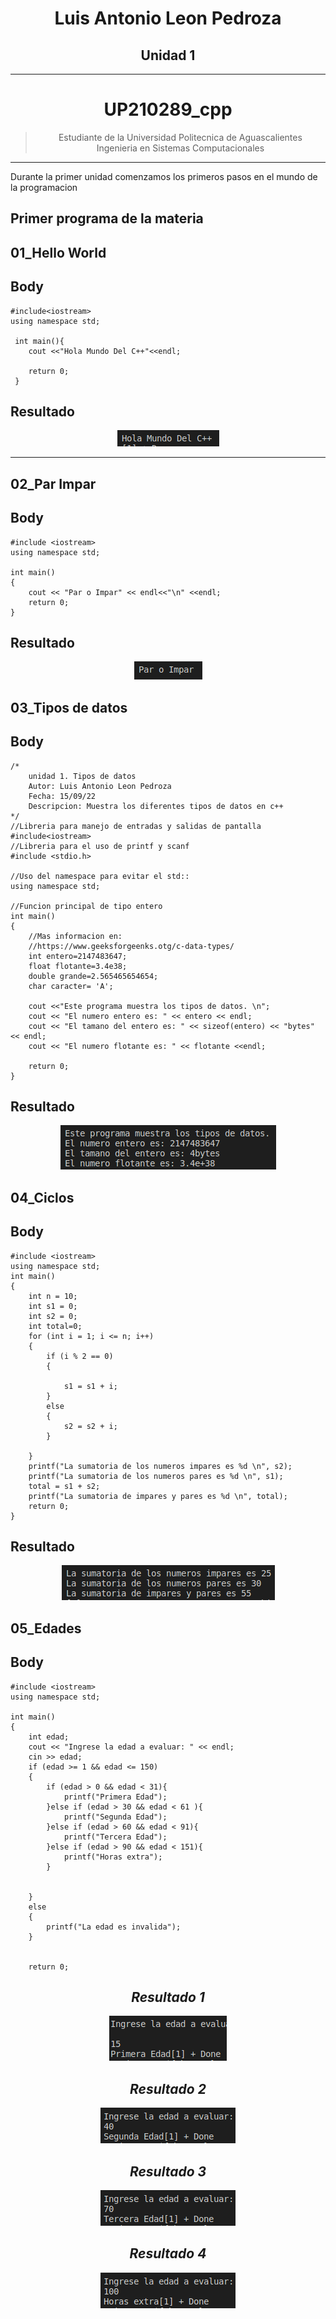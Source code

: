 <center>

# **Luis Antonio Leon Pedroza**  
## **Unidad 1**
---
# UP210289_cpp
>Estudiante de la Universidad Politecnica de Aguascalientes  
> Ingenieria en Sistemas Computacionales 
---

</center>

Durante la primer unidad comenzamos los primeros pasos en el mundo de la programacion

## Primer programa de la materia

## 01_Hello World

## **Body**

```
#include<iostream>
using namespace std;
 
 int main(){
    cout <<"Hola Mundo Del C++"<<endl;

    return 0;
 }
 ```
 ## Resultado

<center>

![Alt HelloWorld](Imagenes/../../Imagenes/programa1_u1.png)

</center>

---

## 02_Par Impar

## **Body**

```
#include <iostream>
using namespace std;

int main()
{
    cout << "Par o Impar" << endl<<"\n" <<endl;
    return 0;
}
```
## **Resultado**

<center>

![Alt ParImpar](Imagenes/../../Imagenes/programa2_u1.png)

</center>

## 03_Tipos de datos

## **Body**
```
/*
    unidad 1. Tipos de datos 
    Autor: Luis Antonio Leon Pedroza 
    Fecha: 15/09/22
    Descripcion: Muestra los diferentes tipos de datos en c++
*/
//Libreria para manejo de entradas y salidas de pantalla 
#include<iostream>
//Libreria para el uso de printf y scanf
#include <stdio.h>

//Uso del namespace para evitar el std::
using namespace std;

//Funcion principal de tipo entero
int main()
{
    //Mas informacion en:
    //https://www.geeksforgeenks.otg/c-data-types/
    int entero=2147483647;
    float flotante=3.4e38;
    double grande=2.565465654654;
    char caracter= 'A';

    cout <<"Este programa muestra los tipos de datos. \n";
    cout << "El numero entero es: " << entero << endl;
    cout << "El tamano del entero es: " << sizeof(entero) << "bytes" << endl;
    cout << "El numero flotante es: " << flotante <<endl;

    return 0;
}
```  
## **Resultado**
<center>

![Alt TiposdeDatos](Imagenes/../../Imagenes/programa3_u1.png)

</center>

## 04_Ciclos
## **Body**
```
#include <iostream>
using namespace std;
int main()
{
    int n = 10;
    int s1 = 0;
    int s2 = 0;
    int total=0;
    for (int i = 1; i <= n; i++)
    {
        if (i % 2 == 0)
        {
            
            s1 = s1 + i;
        }
        else 
        {
            s2 = s2 + i;
        }
        
    }
    printf("La sumatoria de los numeros impares es %d \n", s2);
    printf("La sumatoria de los numeros pares es %d \n", s1);
    total = s1 + s2;
    printf("La sumatoria de impares y pares es %d \n", total);
    return 0;
}
```
## **Resultado**
<center>

![Alt Ciclos](Imagenes/../../Imagenes/programa4_u1.png)

</center>

## 05_Edades
## **Body**
```
#include <iostream>
using namespace std;

int main()
{
    int edad;
    cout << "Ingrese la edad a evaluar: " << endl;
    cin >> edad;
    if (edad >= 1 && edad <= 150)
    {
        if (edad > 0 && edad < 31){
            printf("Primera Edad");
        }else if (edad > 30 && edad < 61 ){
            printf("Segunda Edad");
        }else if (edad > 60 && edad < 91){
            printf("Tercera Edad");
        }else if (edad > 90 && edad < 151){
            printf("Horas extra");
        }
        
        
    }
    else
    {
        printf("La edad es invalida");
    }
    

    return 0;
```
<center>

## ***Resultado 1***

![Alt Edades1](Imagenes/../../Imagenes/programa5_u1_result1.png)

## ***Resultado 2***

![Alt Edades2](Imagenes/../../Imagenes/programa5_u1_result2.png)

## ***Resultado 3***

![Alt Edades3](Imagenes/../../Imagenes/programa5_u1_result3.png)

## ***Resultado 4***

![Alt Edades4](Imagenes/../../Imagenes/programa5_u1_result4.png)

</center>

